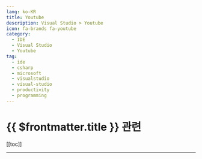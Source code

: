 ```yaml
---
lang: ko-KR
title: Youtube
description: Visual Studio > Youtube
icon: fa-brands fa-youtube
category:
  - IDE
  - Visual Studio
  - Youtube
tag:
  - ide
  - csharp
  - microsoft
  - visualstudio
  - visual-studio
  - productivity
  - programming
---
```


# {{ $frontmatter.title }} 관련

[[toc]]

---

<MyYouTubeItems jsonName="yu-visualstudio" /><!-- Microsoft Visual Studio -->
<MyYouTubeItems jsonName="yu-Ardalis" /><!-- Ardalis -->

<TagLinks />